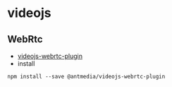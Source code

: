 # videojs


## WebRtc
- [videojs-webrtc-plugin](https://github.com/ant-media/videojs-webrtc-plugin)
- install
```
npm install --save @antmedia/videojs-webrtc-plugin

```